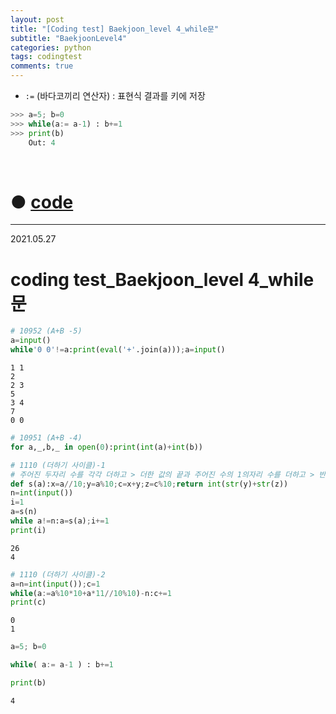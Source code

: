 ```yaml
---
layout: post
title: "[Coding test] Baekjoon_level 4_while문"
subtitle: "BaekjoonLevel4"
categories: python
tags: codingtest
comments: true
---
```


* `:=` (바다코끼리 연산자) : 표현식 결과를 키에 저장

```python
>>> a=5; b=0
>>> while(a:= a-1) : b+=1
>>> print(b)
    Out: 4
```

<br>


# ● [code](https://github.com/JeongJaeyoung0/coding_test/blob/74311c80bbdf85e17b2158b905734c7dbcd33d2e/210527_Baekjoon_coding%20test_level%204_while%EB%AC%B8.ipynb)

***

2021.05.27
# coding test_Baekjoon_level 4_while문


```python
# 10952 (A+B -5)
a=input()
while'0 0'!=a:print(eval('+'.join(a)));a=input()
```

    1 1
    2
    2 3
    5
    3 4
    7
    0 0
    


```python
# 10951 (A+B -4)
for a,_,b,_ in open(0):print(int(a)+int(b))
```


```python
# 1110 (더하기 사이클)-1
# 주어진 두자리 수를 각각 더하고 > 더한 값의 끝과 주어진 수의 1의자리 수를 더하고 > 반복하였을 때 처음 주어진 수가 나올때 까지의 사이클 수
def s(a):x=a//10;y=a%10;c=x+y;z=c%10;return int(str(y)+str(z))
n=int(input())
i=1
a=s(n)
while a!=n:a=s(a);i+=1
print(i)
```

    26
    4
    


```python
# 1110 (더하기 사이클)-2
a=n=int(input());c=1
while(a:=a%10*10+a*11//10%10)-n:c+=1
print(c)
```

    0
    1
    


```python
a=5; b=0

while( a:= a-1 ) : b+=1

print(b)
```

    4
    
